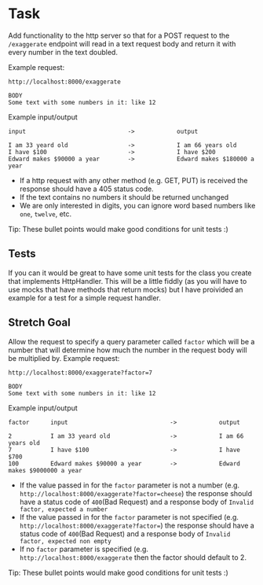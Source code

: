 # Task

Add functionality to the http server so that for a POST request to the `/exaggerate` endpoint will read in a text 
request body and return it with every number in the text doubled.

Example request:
```
http://localhost:8000/exaggerate

BODY
Some text with some numbers in it: like 12
```

Example input/output
```
input                             ->            output

I am 33 yeard old                 ->            I am 66 years old
I have $100                       ->            I have $200
Edward makes $90000 a year        ->            Edward makes $180000 a year
```

* If a http request with any other method (e.g. GET, PUT) is received the response should have a 405 status code.
* If the text contains no numbers it should be returned unchanged
* We are only interested in digits, you can ignore word based numbers like `one`, `twelve`, etc.

Tip: These bullet points would make good conditions for unit tests :)

## Tests
If you can it would be great to have some unit tests for the class you create that implements HttpHandler. This will be 
a little fiddly (as you will have to use mocks that have methods that return mocks) but I have proivided an example for 
a test for a simple request handler.

## Stretch Goal
Allow the request to specify a query parameter called `factor` which will be a number that will determine how 
much the number in the request body will be multiplied by.
Example request:
```
http://localhost:8000/exaggerate?factor=7

BODY
Some text with some numbers in it: like 12
```

Example input/output
```
factor      input                             ->            output

2           I am 33 yeard old                 ->            I am 66 years old
7           I have $100                       ->            I have $700
100         Edward makes $90000 a year        ->            Edward makes $9000000 a year
```
* If the value passed in for the `factor` parameter is not a number (e.g. `http://localhost:8000/exaggerate?factor=cheese`) 
  the response should have a status code of `400`(Bad Request) and a response body of `Invalid factor, expected a number`
* If the value passed in for the `factor` parameter is not specified (e.g. `http://localhost:8000/exaggerate?factor=`) 
  the response should have a status code of `400`(Bad Request) and a response body of `Invalid factor, expected non empty`
* If no `factor` parameter is specified (e.g. `http://localhost:8000/exaggerate` then the factor should default to 2.

Tip: These bullet points would make good conditions for unit tests :)
